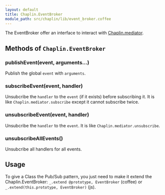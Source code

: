 ```yaml
---
layout: default
title: Chaplin.EventBroker
module_path: src/chaplin/lib/event_broker.coffee
---
```


The EventBroker offer an interface to interact with [Chaplin.mediator](./chaplin.mediator.md).

## Methods of `Chaplin.EventBroker`

### publishEvent(event, arguments...)
Publish the global `event` with `arguments`.

### subscribeEvent(event, handler)
Unsubcribe the `handler` to the `event` (if it exists) before subscribing it. It is like `Chaplin.mediator.subscribe` except it cannot subscribe twice.

### unsubscribeEvent(event, handler)
Unsubcribe the `handler` to the `event`. It is like `Chaplin.mediator.unsubscribe`.

### unsubscribeAllEvents()
Unsubcribe all handlers for all events.

## Usage

To give a Class the Pub/Sub pattern, you just need to make it extend the Chaplin.EventBroker: `_.extend @prototype, EventBroker` (coffee) or `_.extend(this.prototype, EventBroker)` (js).
